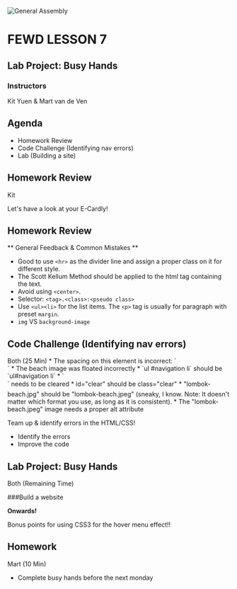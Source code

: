 ![General Assembly](assets/images/ga.png)
# FEWD LESSON 7

## Lab Project: Busy Hands

### Instructors
Kit Yuen & Mart van de Ven 



## Agenda

* Homework Review
* Code Challenge (Identifying nav errors)
* Lab (Building a site)



## Homework Review
<aside class="notes">Kit</aside>

Let's have a look at your E-Cardly!



## Homework Review
<aside class="notes"></aside>

** General Feedback & Common Mistakes **

* Good to use `<hr>` as the divider line and assign a proper class on it for different style.
* The Scott Kellum Method should be applied to the html tag containing the text.
* Avoid using `<center>`.
* Selector: `<tag>.<class>:<pseudo class>`
* Use `<ul><li>` for the list items. The `<p>` tag is usually for paragraph with preset `margin`.
* `img` VS `background-image`



## Code Challenge (Identifying nav errors)
<aside class="notes">Both (25 Min)
* The spacing on this element is incorrect: `<div id= " container">`
* The beach image was floated incorrectly
* `ul #navigation li` should be `ul#navigation li`
* `<div id="nav">` needs to be cleared
* id="clear" should be class="clear"
* "lombok-beach.jpg" should be "lombok-beach.jpeg" (sneaky, I know. Note: It doesn't matter which format you use, as long as it is consistent).
* The "lombok-beach.jpeg" image needs a proper alt attribute
</aside>

Team up & identify errors in the HTML/CSS! 

* Identify the errors
* Improve the code



## Lab Project: Busy Hands
<aside class="notes">Both (Remaining Time)</aside>

###Build a website

**Onwards!**

Bonus points for using CSS3 for the hover menu effect!! 



## Homework
<aside class="notes">Mart (10 Min)</aside>

* Complete busy hands before the next monday